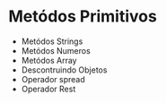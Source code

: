 <h1>Metódos Primitivos </h1>

<ul>
    <li>Metódos Strings</li>
    <li>Metódos Numeros</li>
    <li>Metódos Array</li>
    <li>Descontruindo Objetos</li>
     <li>Operador spread</li>
     <li> Operador Rest </li>

</ul>
